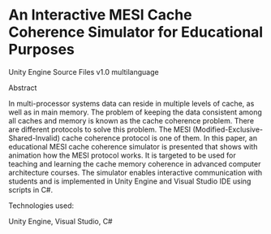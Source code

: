 # An Interactive MESI Cache Coherence Simulator for Educational Purposes

Unity Engine Source Files
v1.0 multilanguage
 

Abstract

In multi-processor systems data can reside in multiple levels of cache, as well as in main memory. The problem of keeping the data consistent among all caches and memory is known as the cache coherence problem. There are different protocols to solve this problem. The MESI (Modified-Exclusive-Shared-Invalid) cache coherence protocol is one of them. In this paper, an educational MESI cache coherence simulator is presented that shows with animation how the MESI protocol works. It is targeted to be used for teaching and learning the cache memory coherence in advanced computer architecture courses. The simulator enables interactive communication with students and is implemented in Unity Engine and Visual Studio IDE using scripts in C#.


Technologies used:

   Unity Engine, Visual Studio, C#
         

